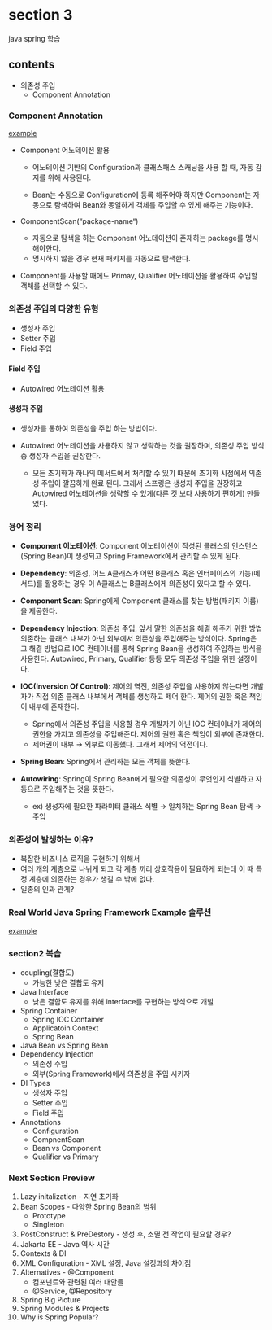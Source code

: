 # section 3

java spring 학습

## contents

-   의존성 주입
    -   Component Annotation

### Component Annotation

[example](./src/main/java/com/precisionbio/learnspringframework/GamingAppLauncherApplication.java)

-   Component 어노테이션 활용

    -   어노테이션 기반의 Configuration과 클래스패스 스캐닝을 사용 할 때, 자동 감지를 위해 사용된다.

    -   Bean는 수동으로 Configuration에 등록 해주어야 하지만 Component는 자동으로 탐색하여 Bean와 동일하게 객체를 주입할 수 있게 해주는 기능이다.

-   ComponentScan(“package-name“)

    -   자동으로 탐색을 하는 Component 어노테이션이 존재하는 package를 명시해야한다.
    -   명시하지 않을 경우 현재 패키지를 자동으로 탐색한다.

-   Component를 사용할 때에도 Primay, Qualifier 어노테이션을 활용하여 주입할 객체를 선택할 수 있다.

### 의존성 주입의 다양한 유형

-   생성자 주입
-   Setter 주입
-   Field 주입

#### Field 주입

-   Autowired 어노테이션 활용

#### 생성자 주입

-   생성자를 통하여 의존성을 주입 하는 방법이다.

-   Autowired 어노테이션을 사용하지 않고 생략하는 것을 권장하며, 의존성 주입 방식 중 생성자 주입을 권장한다.

    -   모든 초기화가 하나의 메서드에서 처리할 수 있기 때문에 초기화 시점에서 의존성 주입이 깔끔하게 완료 된다. 그래서 스프링은 생성자 주입을 권장하고 Autowired 어노테이션을 생략할 수 있게(다른 것 보다 사용하기 편하게) 만들었다.

### 용어 정리

-   **Component 어노테이션**: Component 어노테이션이 작성된 클래스의 인스턴스(Spring Bean)이 생성되고 Spring Framework에서 관리할 수 있게 된다.

-   **Dependency**: 의존성, 어느 A클래스가 어떤 B클래스 혹은 인터페이스의 기능(메서드)를 활용하는 경우 이 A클래스는 B클래스에게 의존성이 있다고 할 수 있다.

-   **Component Scan**: Spring에게 Component 클래스를 찾는 방법(패키지 이름)을 제공한다.

-   **Dependency Injection**: 의존성 주입, 앞서 말한 의존성을 해결 해주기 위한 방법 의존하는 클래스 내부가 아닌 외부에서 의존성을 주입해주는 방식이다. Spring은 그 해결 방법으로 IOC 컨테이너를 통해 Spring Bean을 생성하여 주입하는 방식을 사용한다. Autowired, Primary, Qualifier 등등 모두 의존성 주입을 위한 설정이다.

-   **IOC(Inversion Of Control)**: 제어의 역전, 의존성 주입을 사용하지 않는다면 개발자가 직접 의존 클래스 내부에서 객체를 생성하고 제어 한다. 제어의 권한 혹은 책임이 내부에 존재한다.

    -   Spring에서 의존성 주입을 사용할 경우 개발자가 아닌 IOC 컨테이너가 제어의 권한을 가지고 의존성을 주입해준다. 제어의 권한 혹은 책임이 외부에 존재한다.
    -   제어권이 내부 → 외부로 이동했다. 그래서 제어의 역전이다.

-   **Spring Bean**: Spring에서 관리하는 모든 객체를 뜻한다.

-   **Autowiring**: Spring이 Spring Bean에게 필요한 의존성이 무엇인지 식별하고 자동으로 주입해주는 것을 뜻한다.
    -   ex) 생성자에 필요한 파라미터 클래스 식별 → 일치하는 Spring Bean 탐색 → 주입

### 의존성이 발생하는 이유?

-   복잡한 비즈니스 로직을 구현하기 위해서
-   여러 개의 계층으로 나뉘게 되고 각 계층 끼리 상호작용이 필요하게 되는데 이 때 특정 계층에 의존하는 경우가 생길 수 밖에 없다.
-   일종의 인과 관계?

### Real World Java Spring Framework Example 솔루션

[example](./src/main/java/com/precisionbio/learnspringframework/example/c1/RealWorldSpringContextLauncherApplication.java)

### section2 복습

-   coupling(결합도)
    -   가능한 낮은 결합도 유지
-   Java Interface
    -   낮은 결합도 유지를 위해 interface를 구현하는 방식으로 개발
-   Spring Container
    -   Spring IOC Container
    -   Applicatoin Context
    -   Spring Bean
-   Java Bean vs Spring Bean
-   Dependency Injection
    -   의존성 주입
    -   외부(Spring Framework)에서 의존성을 주입 시키자
-   DI Types
    -   생성자 주입
    -   Setter 주입
    -   Field 주입
-   Annotations
    -   Configuration
    -   CompnentScan
    -   Bean vs Component
    -   Qualifier vs Primary

### Next Section Preview

1. Lazy initalization - 지연 초기화
2. Bean Scopes - 다양한 Spring Bean의 범위
    - Prototype
    - Singleton
3. PostConstruct & PreDestory - 생성 후, 소멸 전 작업이 필요할 경우?
4. Jakarta EE - Java 역사 시간
5. Contexts & DI
6. XML Configuration - XML 설정, Java 설정과의 차이점
7. Alternatives - @Component
    - 컴포넌트와 관련된 여러 대안들
    - @Service, @Repository
8. Spring Big Picture
9. Spring Modules & Projects
10. Why is Spring Popular?

